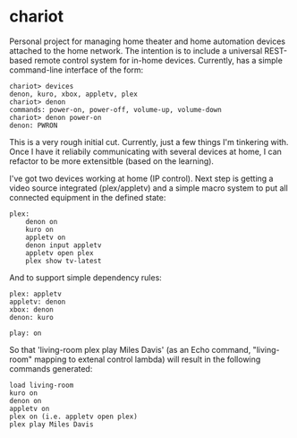 # chariot

Personal project for managing home theater and home automation devices attached to the home network. 
The intention is to include a universal REST-based remote control system for in-home devices. Currently, has a simple command-line interface of the form:

    chariot> devices
    denon, kuro, xbox, appletv, plex
    chariot> denon
    commands: power-on, power-off, volume-up, volume-down
    chariot> denon power-on
    denon: PWRON

This is a very rough initial cut. Currently, just a few things I'm tinkering with. Once I have 
it reliabily communicating with several devices at home, I can refactor to be more extensitble
(based on the learning).

I've got two devices working at home (IP control). Next step is getting a video source integrated (plex/appletv) and a simple macro system to put all connected equipment in the defined state:

    plex:
        denon on
        kuro on
        appletv on
        denon input appletv
        appletv open plex
        plex show tv-latest
        
And to support simple dependency rules:

    plex: appletv
    appletv: denon
    xbox: denon
    denon: kuro
    
    play: on
    
So that 'living-room plex play Miles Davis' (as an Echo command, "living-room" mapping to extenal control lambda) will result in the following commands generated:

    load living-room
    kuro on
    denon on
    appletv on
    plex on (i.e. appletv open plex)
    plex play Miles Davis
    
